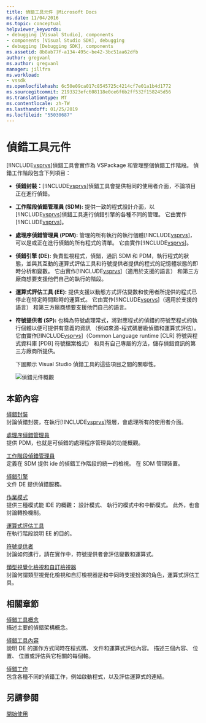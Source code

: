 ```yaml
---
title: 偵錯工具元件 |Microsoft Docs
ms.date: 11/04/2016
ms.topic: conceptual
helpviewer_keywords:
- debugging [Visual Studio], components
- components [Visual Studio SDK], debugging
- debugging [Debugging SDK], components
ms.assetid: 8b8ab77f-a134-495c-be42-3bc51aa62dfb
author: gregvanl
ms.author: gregvanl
manager: jillfra
ms.workload:
- vssdk
ms.openlocfilehash: 6c50e09ca017c8545725c4214cf7e01a1b4d1772
ms.sourcegitcommit: 2193323efc608118e0ce6f6b2ff532f158245d56
ms.translationtype: MT
ms.contentlocale: zh-TW
ms.lasthandoff: 01/25/2019
ms.locfileid: "55030687"
---
```

# <a name="debugger-components"></a>偵錯工具元件
[!INCLUDE[vsprvs](../../code-quality/includes/vsprvs_md.md)]偵錯工具會實作為 VSPackage 和管理整個偵錯工作階段。 偵錯工作階段包含下列項目：  
  
- **偵錯封裝：**[!INCLUDE[vsprvs](../../code-quality/includes/vsprvs_md.md)]偵錯工具會提供相同的使用者介面，不論項目正在進行偵錯。  
  
- **工作階段偵錯管理員 (SDM):** 提供一致的程式設計介面，以[!INCLUDE[vsprvs](../../code-quality/includes/vsprvs_md.md)]偵錯工具進行偵錯引擎的各種不同的管理。 它由實作[!INCLUDE[vsprvs](../../code-quality/includes/vsprvs_md.md)]。  
  
- **處理序偵錯管理員 (PDM):** 管理的所有執行的執行個體[!INCLUDE[vsprvs](../../code-quality/includes/vsprvs_md.md)]，可以是或正在進行偵錯的所有程式的清單。 它由實作[!INCLUDE[vsprvs](../../code-quality/includes/vsprvs_md.md)]。  
  
- **偵錯引擎 (DE):** 負責監視程式，偵錯，通訊 SDM 和 PDM，執行程式的狀態，並與其互動的運算式評估工具和符號提供者提供的程式的記憶體狀態的即時分析和變數。 它由實作[!INCLUDE[vsprvs](../../code-quality/includes/vsprvs_md.md)]（適用於支援的語言） 和第三方廠商想要支援他們自己的執行的階段。 
  
- **運算式評估工具 (EE):** 提供支援以動態方式評估變數和使用者所提供的程式已停止在特定時間點時的運算式。 它由實作[!INCLUDE[vsprvs](../../code-quality/includes/vsprvs_md.md)]（適用於支援的語言） 和第三方廠商想要支援他們自己的語言。  
  
- **符號提供者 (SP):** 也稱為符號處理常式，將對應程式的偵錯的符號至程式的執行個體以便可提供有意義的資訊 （例如來源-程式碼層級偵錯和運算式評估）。 它由實作[!INCLUDE[vsprvs](../../code-quality/includes/vsprvs_md.md)]（Common Language runtime [CLR] 符號與程式資料庫 [PDB] 符號檔案格式） 和具有自己專屬的方法，儲存偵錯資訊的第三方廠商所提供。  
  
  下圖顯示 Visual Studio 偵錯工具的這些項目之間的關聯性。  
  
  ![偵錯元件概觀](../../extensibility/debugger/media/dbugcompovrview.gif "DBugCompOvrview")  
  
## <a name="in-this-section"></a>本節內容  
 [偵錯封裝](../../extensibility/debugger/debug-package.md)  
 討論偵錯封裝，在執行[!INCLUDE[vsprvs](../../code-quality/includes/vsprvs_md.md)]殼層，會處理所有的使用者介面。  
  
 [處理序偵錯管理員](../../extensibility/debugger/process-debug-manager.md)  
 提供 PDM，也就是可偵錯的處理程序管理員的功能概觀。  
  
 [工作階段偵錯管理員](../../extensibility/debugger/session-debug-manager.md)  
 定義在 SDM 提供 ide 的偵錯工作階段的統一的檢視。 在 SDM 管理裝置。  
  
 [偵錯引擎](../../extensibility/debugger/debug-engine.md)  
 文件 DE 提供偵錯服務。  
  
 [作業模式](../../extensibility/debugger/operational-modes.md)  
 提供三種模式能 IDE 的概觀： 設計模式、 執行的模式中和中斷模式。 此外，也會討論轉換機制。  
  
 [運算式評估工具](../../extensibility/debugger/expression-evaluator.md)  
 在執行階段說明 EE 的目的。  
  
 [符號提供者](../../extensibility/debugger/symbol-provider.md)  
 討論如何進行，請在實作中，符號提供者會評估變數和運算式。  
  
 [類型視覺化檢視和自訂檢視器](../../extensibility/debugger/type-visualizer-and-custom-viewer.md)  
 討論何謂類型視覺化檢視和自訂檢視器是和中同時支援扮演的角色，運算式評估工具。  
  
## <a name="related-sections"></a>相關章節  
 [偵錯工具概念](../../extensibility/debugger/debugger-concepts.md)  
 描述主要的偵錯架構概念。  
  
 [偵錯工具內容](../../extensibility/debugger/debugger-contexts.md)  
 說明 DE 的運作方式同時在程式碼、 文件和運算式評估內容。 描述三個內容、 位置、 位置或評估與它相關的每個軸。  
  
 [偵錯工作](../../extensibility/debugger/debugging-tasks.md)  
 包含各種不同的偵錯工作，例如啟動程式，以及評估運算式的連結。  
  
## <a name="see-also"></a>另請參閱  
 [開始使用](../../extensibility/debugger/getting-started-with-debugger-extensibility.md)